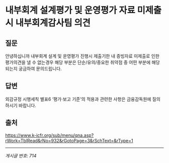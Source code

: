 # 내부회계 설계평가 및 운영평가 자료 미제출시 내부회계감사팀 의견

## 질문
안녕하십니까 내부회계 설계 및 운영평가 진행시 제출기한 내 증빙자료 미제출로 인한 평가의견을 낼 수 없는경우 해당 부분은 단순/유의/중요한 취약점 중 어떤 부분에 해당되는지 궁금하여 문의드립니다.

## 답변
외감규정 시행세칙 별표6 ‘평가·보고 기준’의 적용과 관련한 사항은 금융감독원에 질의하시기 바랍니다.

## 출처
https://www.k-icfr.org/sub/menu/qna.asp?rWork=TblRead&rNo=932&rGotoPage=3&rSchText=&rType=1

---
*게시글 번호: 714*
